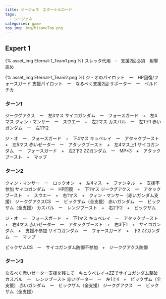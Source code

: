 ```yaml
---
title: ジージェネ　エターナルロード
tags:
  - ジージェネ
categories: game
top_img: img/hisameTop.png
---
```



## Expert 1

{% asset_img Eternal-1_Team1.png %}
スレッタ代用　‐　支援2回必須　射撃高め

{% asset_img Eternal-1_Team2.png %}
ジ・オのパイロット　ー　HP回復/フォースガード
支援パイロット　ー　なるべく支援2回
サポーター　ー　ベルドチカ

### ターン1
ジークグアクス　ー　左3マス
サイコガンダム　ー　フォースガード　+　左4マス
クィン・マンサー　ー　スウエー　+　左2マス
カスバル　ー　左1下1
赤いガンダム　ー　左1下2

ジ・オ　ー　フォースガード　+　下4マス
キュベレイ　ー　アタックブースト　+　左5マス
赤いゼーター　ー　アタックブースト　+　左4マス上1
サイコガンダム　ー　フォースガード　+　左2下2
ZZガンダム　ー　MP×3　+　アタックブースト　+　マップ

### ターン2
クィン・マンサー　ー　ロックオン　+　左4マス　+　ファンネル　+　支援不参加
サイコガンダム　ー　HP回復　+　下1マス
ジークグアクス　ー　アタックブースト　+　スウエー　+　右1マス　+　クィン・マンサー（赤いガンダム支援）
ジークグアクスCS　ー　ビックザム（全支援）
赤いガンダム　ー　ビックザム（全支援）
カスバル　ー　レンジブースト　+　右2下2　+　ビックザム


ジ・オ　ー　フォースガード　+　下1マス
キュベレイ　ー　アタックブースト　+　右4マス
赤いゼーター　ー　アタックブースト　+　右3下1　+　サイコガンダム　+　支援不参加
サイコガンダム　ー　フォースガード　+　下2
ZZガンダム　ー　マップ

ビックザムCS　ー　サイコガンダム防御不参加　+　ジークグアクス防御

### ターン3
なるべく赤いゼーター支援を残して　キュウベレイ→ZZでサイコガンダム撃破
カスバル　ー　レンジブースト
赤いゼーター　ー　左1上4　+　ビックザム（全支援）
赤いガンダム　ー　ビックザム（全支援）
ジークグアクス　ー　ビックザム（全支援）


